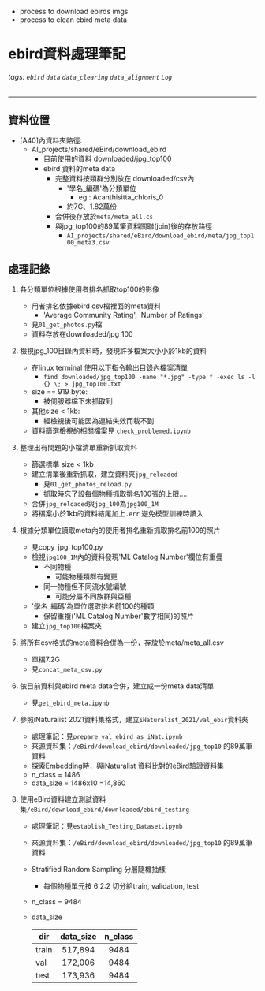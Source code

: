 
- process to download ebirds imgs
- process to clean ebird meta data

# ebird資料處理筆記
###### tags: `ebird` `data` `data_clearing` `data_alignment` `Log`

---
## 資料位置

- [A40]內資料夾路徑: 
    - AI_projects/shared/eBird/download_ebird
        - 目前使用的資料 downloaded/jpg_top100
        - ebird 資料的meta data
            - 完整資料按類群分別放在 downloaded/csv內
                - '學名_編碼'為分類單位
                    - eg : Acanthisitta_chloris_0
                - 約7G、1.82萬份
            - 合併後存放於`meta/meta_all.cs`
            - 與jpg_top100的89萬筆資料關聯(join)後的存放路徑 
                - `AI_projects/shared/eBird/download_ebird/meta/jpg_top100_meta3.csv`
            

## 處理記錄
1. 各分類單位根據使用者排名抓取top100的影像
    - 用者排名依據ebird csv檔裡面的meta資料
        - 'Average Community Rating', 'Number of Ratings'
    - 見`01_get_photos.py`檔
    - 資料存放在downloaded/jpg_100
2. 檢視jpg_100目錄內資料時，發現許多檔案大小小於1kb的資料
    - 在linux terminal 使用以下指令輸出目錄內檔案清單
        - `find downloaded/jpg_top100 -name "*.jpg" -type f -exec ls -l {} \; > jpg_top100.txt`
    - size == 919 byte: 
        - 被伺服器檔下未抓取到
    - 其他size < 1kb:
        - 經檢視後可能因為連結失效而載不到
    - 資料篩選檢視的相關檔案見 `check_problemed.ipynb`
3. 整理出有問題的小檔清單重新抓取資料
    - 篩選標準 size < 1kb 
    - 建立清單後重新抓取，建立資料夾`jpg_reloaded`
        - 見`01_get_photos_reload.py`
        - 抓取時忘了設每個物種抓取排名100張的上限....
    - 合併`jpg_reloaded`與`jpg_100`為`jpg100_1M`
    - 將檔案小於1kb的資料結尾加上`.err` 避免模型訓練時讀入

4. 根據分類單位讀取meta內的使用者排名重新抓取排名前100的照片
    - 見copy_jpg_top100.py
    - 檢視`jpg100_1M`內的資料發現'ML Catalog Number'欄位有重疊
        - 不同物種 
            - 可能物種類群有變更
        - 同一物種但不同流水號編號
            - 可能分屬不同族群與亞種
    - '學名_編碼'為單位選取排名前100的種類
        - 保留重複('ML Catalog Number'數字相同)的照片
    - 建立`jpg_top100`檔案夾
5. 將所有csv格式的meta資料合併為一份，存放於meta/meta_all.csv
    - 單檔7.2G
    - 見`concat_meta_csv.py` 
6. 依目前資料與ebird meta data合併，建立成一份meta data清單
    - 見`get_ebird_meta.ipynb`

7.  參照iNaturalist 2021資料集格式，建立`iNaturalist_2021/val_ebir`資料夾
    - 處理筆記：見`prepare_val_ebird_as_iNat.ipynb`
    - 來源資料集：`/eBird/download_ebird/downloaded/jpg_top10` 的89萬筆資料
    - 探索Embedding時，與iNaturalist 資料比對的eBird驗證資料集
    - n_class = 1486
    - data_size = 1486x10 =14,860

8.  使用eBird資料建立測試資料集`/eBird/download_ebird/downloaded/ebird_testing`
    - 處理筆記：見`establish_Testing_Dataset.ipynb`
    - 來源資料集：`/eBird/download_ebird/downloaded/jpg_top10` 的89萬筆資料
    - Stratified Random Sampling 分層隨機抽樣
        - 每個物種單元按 6:2:2 切分給train, validation, test
    - n_class = 9484
    - data_size

        | dir   | data_size | n_class |
        | ----- |:---------:|:-------:|
        | train |  517,894  |  9484   |
        | val   |  172,006  |  9484   |
        | test  |  173,936  |  9484   |
